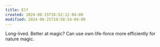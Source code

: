 ```yaml
---
title: Elf
created: 2024-08-15T16:52:12-04:00
modified: 2024-08-21T19:58:54-04:00
---
```


Long-lived. Better at magic? Can use own life-force more efficiently for nature magic.